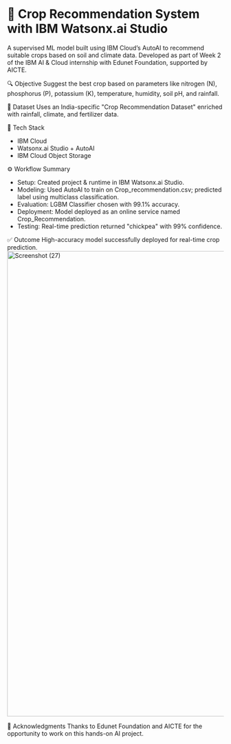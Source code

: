# 🌾 Crop Recommendation System with IBM Watsonx.ai Studio

A supervised ML model built using IBM Cloud’s AutoAI to recommend suitable crops based on soil and climate data. Developed as part of Week 2 of the IBM AI & Cloud internship with Edunet Foundation, supported by AICTE.

🔍 Objective
Suggest the best crop based on parameters like nitrogen (N), phosphorus (P), potassium (K), temperature, humidity, soil pH, and rainfall.

🧪 Dataset
Uses an India-specific "Crop Recommendation Dataset" enriched with rainfall, climate, and fertilizer data.

🧠 Tech Stack
- IBM Cloud
- Watsonx.ai Studio + AutoAI
- IBM Cloud Object Storage
  
⚙️ Workflow Summary
- Setup: Created project & runtime in IBM Watsonx.ai Studio.
- Modeling: Used AutoAI to train on Crop_recommendation.csv; predicted label using multiclass classification.
- Evaluation: LGBM Classifier chosen with 99.1% accuracy.
- Deployment: Model deployed as an online service named Crop_Recommendation.
- Testing: Real-time prediction returned "chickpea" with 99% confidence.
  
✅ Outcome
High-accuracy model successfully deployed for real-time crop prediction.
<img width="1920" height="1080" alt="Screenshot (27)" src="https://github.com/user-attachments/assets/6c27ddea-371b-4354-b703-cc712006004f" />

🙌 Acknowledgments
Thanks to Edunet Foundation and AICTE for the opportunity to work on this hands-on AI project.


